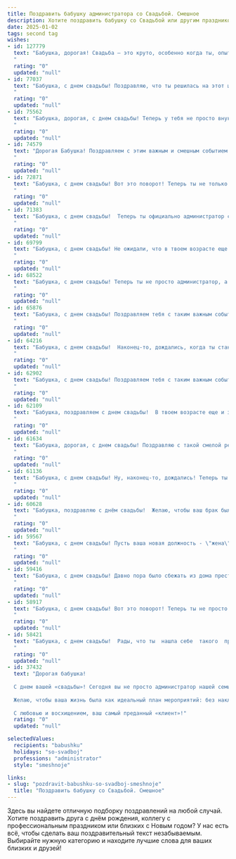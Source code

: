 ```yaml
---
title: Поздравить бабушку администратора со Свадьбой. Смешное
description: Хотите поздравить бабушку со Свадьбой или другим праздником? Наш ИИ создаст незабываемое поздравление, а вы обязательно выделитесь среди других.  
date: 2025-01-02
tags: second tag
wishes:
- id: 127779
  text: "Бабушка, дорогая! Свадьба — это круто, особенно когда ты, опытный администратор,  организовала всё так, что даже свадебный торт не смог бы устроить бунт! Желаем вам с дедушкой такого же сладкого и безупречно организованного счастья на долгие-долгие годы!  Пусть семейный бюджет будет таким же прочным, как ваш свадебный договор!
  "
  rating: "0"
  updated: "null"
- id: 77037
  text: "Бабушка, с днем свадьбы! Поздравляю, что ты решилась на этот шаг, несмотря на то, что уже давно освоила роль администратора в собственном доме! 😉  Желаю, чтобы твой новый статус приносил только радость и, конечно, чтобы ты не забывала заглядывать в гости, как было всегда!
  "
  rating: "0"
  updated: "null"
- id: 75562
  text: "Бабушка, дорогая, с днем свадьбы! Теперь у тебя не просто внуки, а еще и зять или невестка!  Надеюсь,  новое звание \"бабушка-администратор\"  тебе понравится!
  "
  rating: "0"
  updated: "null"
- id: 74579
  text: "Дорогая Бабушка! Поздравляем с этим важным и смешным событием! Отныне у тебя будет не один, а два \"администратора\" в жизни! Желаем, чтобы семейная \"офисная\" жизнь была полна любви, радости и без лишних конфликтов! 🎉
  "
  rating: "0"
  updated: "null"
- id: 72871
  text: "Бабушка, с днем свадьбы! Вот это поворот! Теперь ты не только бабушка, но и жена!  Пусть семейная жизнь будет такой же яркой и вкусной, как твои пироги.  🎉🎂
  "
  rating: "0"
  updated: "null"
- id: 71383
  text: "Бабушка, с днем свадьбы!  Теперь ты официально администратор семейного счастья, а дедушка - твой главный клиент! 😉 Желаем вам, чтобы ваша семейная жизнь была такой же  уютной,  комфортной,  и  беспроблемной, как  идеально  отлаженный  ресепшн!  🎉🥂
  "
  rating: "0"
  updated: "null"
- id: 69799
  text: "Бабушка, с днем свадьбы! Не ожидали, что в твоем возрасте еще найдется человек, кто решится на такое! Надеюсь, на этот раз ты наконец-то поверишь, что твоя пенсия — это не подарок, а заслуженная награда за долгие годы администрирования семьи! 🎉
  "
  rating: "0"
  updated: "null"
- id: 68522
  text: "Бабушка, с днем свадьбы! Теперь ты не просто администратор, а главная управляющая семейных дел! Пусть твой муж будет послушным подчиненным, а домашний бюджет - всегда в плюсе! 😄💐
  "
  rating: "0"
  updated: "null"
- id: 65876
  text: "Бабушка, с днем свадьбы! Поздравляем тебя с таким важным событием! Надеемся, что твоя новая роль Администратора семьи будет такой же успешной, как твоя прежняя - Бабушки! 😉
  "
  rating: "0"
  updated: "null"
- id: 64216
  text: "Бабушка, с днем свадьбы!  Наконец-то, дождались, когда ты станешь официально и юридически  \"замужем\"!  Теперь уже точно никто не посмеет усомниться в твоих администраторских способностях: ты сумела организовать свадьбу, да еще и под венец заманить! 😉🍾
  "
  rating: "0"
  updated: "null"
- id: 62902
  text: "Бабушка, с днем свадьбы! Поздравляем тебя с таким важным событием! Ну что ж, ты всегда была администратором, а теперь еще и жена! Теперь твои обязанности удвоились: надо не только всех организовывать и контролировать, но и заботиться о своем любимом человеке. Главное, чтобы это не мешало тебе рулить всей семьей! 😉
  "
  rating: "0"
  updated: "null"
- id: 62109
  text: "Бабушка, поздравляем с днем свадьбы!  В твоем возрасте еще и замуж выходить – это просто подвиг! 💪  Надеемся, твой  \"администратор\" окажется не таким строгим, как ты в работе, а любовь будет  ярче, чем яркость твоего рабочего монитора! 🎂🍾🥂
  "
  rating: "0"
  updated: "null"
- id: 61634
  text: "Бабушка, дорогая, с днем свадьбы! Поздравляю с такой смелой решимостью, наконец-то обзавестись мужем, вместо того, чтобы управлять нами, как администратор своим персоналом! Пусть семейная жизнь будет уютной, как твоя спальня, а муж послушным, как внуки под твоим строгим, но справедливым руководством!  🥂
  "
  rating: "0"
  updated: "null"
- id: 61136
  text: "Бабушка, с днем свадьбы! Ну, наконец-то, дождались! Теперь ты официально можешь командовать дедушкой и всем домом! 😉  Пусть ваша семейная жизнь будет такой же сладкой и хаотичной, как твоя работа администратором! 🥳
  "
  rating: "0"
  updated: "null"
- id: 60628
  text: "Бабушка, поздравляю с днём свадьбы!  Желаю, чтобы ваш брак был таким же крепким и стабильным, как работа администратора, который всех знает по имени, помнит все нюансы и решает проблемы быстрее, чем вы успеваете их заметить! 😉🥂
  "
  rating: "0"
  updated: "null"
- id: 59567
  text: "Бабушка, с днем свадьбы! Пусть ваша новая должность - \"жена\" - будет самой любимой и высокооплачиваемой в вашей жизни! Главное, чтобы \"отпуск\" был вечным, а \"командировки\" - только в романтические места! 😉
  "
  rating: "0"
  updated: "null"
- id: 59416
  text: "Бабушка, с днем свадьбы! Давно пора было сбежать из дома престарелых! Теперь-то ты точно заживешь как в сказке: будешь командовать дедушкой, как администратором, а он тебе - пельмени лепить!
  "
  rating: "0"
  updated: "null"
- id: 58917
  text: "Бабушка, с днем свадьбы! Вот это поворот! Теперь ты не просто бабушка, а бабушка-администратор семейных торжеств! 🥳 Желаем крепкой любви, семейного счастья и, конечно же,  чтобы все \"гости\" (внуки, правнуки) были в порядке и по расписанию! 😉
  "
  rating: "0"
  updated: "null"
- id: 58421
  text: "Бабушка, с днем свадьбы!  Рады, что ты  нашла себе  такого  прекрасного  администратора  для  своей  жизни! 🎉🤣  Пусть  он  всегда  держит  всё  под  контролем,  а  ты  наслаждаешься  жизнью,  как  на  отпуске! 😉
  "
  rating: "0"
  updated: "null"
- id: 37432
  text: "Дорогая бабушка!
  
  С днем вашей «свадьбы»! Сегодня вы не просто администратор нашей семьи, а настоящая свадебная ведущая с непревзойденным опытом! У вас уже есть целая «книга заказов» на счастье, радость и смех!
  
  Желаю, чтобы ваша жизнь была как идеальный план мероприятий: без накладок, с множеством приятных сюрпризов и обязательным тортом из радости! Пусть ваше сердце всегда будет полно веселья, а улыбка — как у невесты в день свадьбы: яркой и счастливой.
  
  С любовью и восхищением, ваш самый преданный «клиент»!"
  rating: "0"
  updated: "null"

selectedValues:
  recipients: "babushku"
  holidays: "so-svadboj"
  professions: "administrator"
  style: "smeshnoje"

links:
- slug: "pozdravit-babushku-so-svadboj-smeshnoje"
  title: "Поздравить бабушку со Свадьбой. Смешное"
---
```


Здесь вы найдете отличную подборку поздравлений на любой случай.
Хотите поздравить друга с днём рождения, коллегу с профессиональным праздником или близких с Новым годом? У нас есть всё, чтобы сделать ваш поздравительный текст незабываемым. Выбирайте нужную категорию и находите лучшие слова для ваших близких и друзей!
